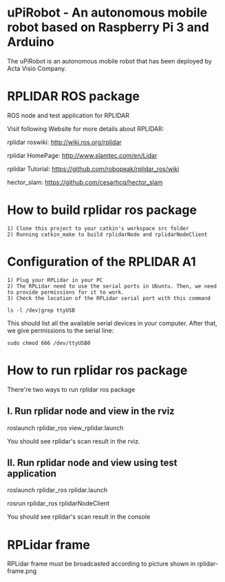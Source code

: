 uPiRobot - An autonomous mobile robot based on Raspberry Pi 3 and Arduino
=========================================================================

The uPiRobot is an autonomous mobile robot that has been deployed by Acta Visio Company.


RPLIDAR ROS package
=====================================================================

ROS node and test application for RPLIDAR

Visit following Website for more details about RPLIDAR:

rplidar roswiki: http://wiki.ros.org/rplidar

rplidar HomePage:   http://www.slamtec.com/en/Lidar

rplidar Tutorial:  https://github.com/robopeak/rplidar_ros/wiki

hector_slam: https://github.com/cesarhcq/hector_slam

How to build rplidar ros package
=====================================================================
    1) Clone this project to your catkin's workspace src folder
    2) Running catkin_make to build rplidarNode and rplidarNodeClient

Configuration of the RPLIDAR A1
=====================================================================
	1) Plug your RPLidar in your PC
	2) The RPLidar need to use the serial ports in Ubuntu. Then, we need to provide permissions for it to work.
	3) Check the location of the RPLidar serial port with this command

```
ls -l /dev|grep ttyUSB
```

This should list all the available serial devices in your computer. After that, we give permissions to the serial line:

```
sudo chmod 666 /dev/ttyUSB0
```

How to run rplidar ros package
=====================================================================
There're two ways to run rplidar ros package

I. Run rplidar node and view in the rviz
------------------------------------------------------------
roslaunch rplidar_ros view_rplidar.launch

You should see rplidar's scan result in the rviz.

II. Run rplidar node and view using test application
------------------------------------------------------------
roslaunch rplidar_ros rplidar.launch

rosrun rplidar_ros rplidarNodeClient

You should see rplidar's scan result in the console

RPLidar frame
=====================================================================
RPLidar frame must be broadcasted according to picture shown in
rplidar-frame.png

